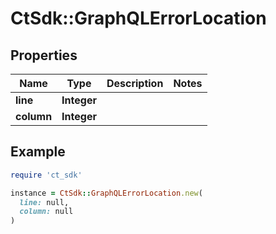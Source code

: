 # CtSdk::GraphQLErrorLocation

## Properties

| Name | Type | Description | Notes |
| ---- | ---- | ----------- | ----- |
| **line** | **Integer** |  |  |
| **column** | **Integer** |  |  |

## Example

```ruby
require 'ct_sdk'

instance = CtSdk::GraphQLErrorLocation.new(
  line: null,
  column: null
)
```

